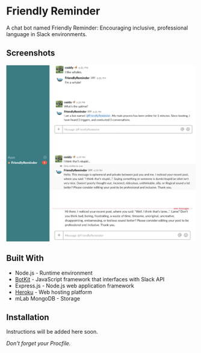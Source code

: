 # Friendly Reminder
A chat bot named Friendly Reminder: Encouraging inclusive, professional language in Slack environments.

## Screenshots

![Screenshot of FriendlyReminder](https://github.com/cssidy/btvdev-slack-bot/blob/master/slackbot.png) 

## Built With

* Node.js - Runtime environment
* [BotKit](https://github.com/howdyai/botkit-starter-slack) - JavaScript framework that interfaces with Slack API 
* Express.js - Node.js web application framework
* [Heroku](https://heroku.com) - Web hosting platform
* mLab MongoDB - Storage

## Installation

Instructions will be added here soon.

*Don't forget your Procfile.*
